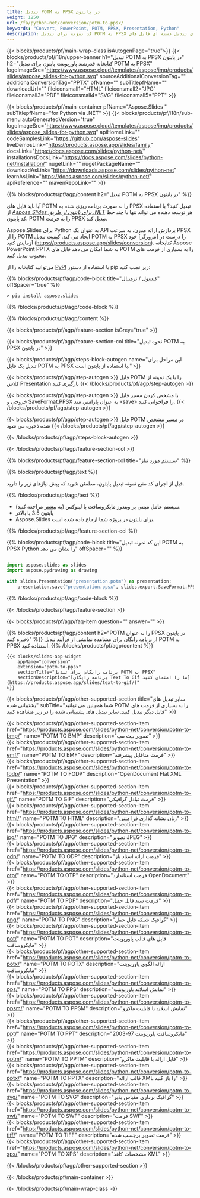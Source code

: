 ```yaml
---
title: تبدیل POTM به PPSX در پایتون
weight: 1250
url: /fa/python-net/conversion/potm-to-ppsx/ 
keywords: "Convert, PowerPoint, POTM, PPSX, Presentation, Python"
description: کد نمونه برای تبدیل POTM به PPSX پایتون. برای تبدیل دسته ای فایل های POTM به فایل های PPSX از PowerPoint Python API استفاده کنید.
---
```


{{< blocks/products/pf/main-wrap-class isAutogenPage="true">}}
{{< blocks/products/pf/i18n/upper-banner h1="تبدیل POTM به PPSX در پایتون" h2="کتابخانه قدرتمند پاورپوینت پایتون برای تبدیل POTM به PPSX" logoImageSrc="https://www.aspose.cloud/templates/aspose/img/products/slides/aspose_slides-for-python.svg" sourceAdditionalConversionTag="" additionalConversionTag="PPTX" pfName="" subTitlepfName="" downloadUrl="" fileiconsmall1="HTML" fileiconsmall2="JPG" fileiconsmall3="PDF" fileiconsmall4="SVG" fileiconsmall5="PPT" >}}

{{< blocks/products/pf/main-container pfName="Aspose.Slides " subTitlepfName="for Python via .NET" >}}
{{< blocks/products/pf/i18n/sub-menu autoGeneratedVersion="true" logoImageSrc="https://www.aspose.cloud/templates/aspose/img/products/slides/aspose_slides-for-python.svg" apiHomeLink="" codeSamplesLink="https://github.com/aspose-slides" liveDemosLink="https://products.aspose.app/slides/family" docsLink="https://docs.aspose.com/slides/python-net/" installationsDocsLink="https://docs.aspose.com/slides/python-net/installation/" nugetLink="" nugetPackageName="" downloadAsLink="https://downloads.aspose.com/slides/python-net" learnAsLink="https://docs.aspose.com/slides/python-net/" apiReference="" mavenRepoLink="" >}}

{{% blocks/products/pf/agp/content h2="تبدیل POTM به PPSX در پایتون" %}}

آیا باید فایل های POTM را به صورت برنامه ریزی شده به PPSX تبدیل کنید؟ با استفاده از [*Aspose.Slides برای پایتون از طریق .NET*](https://products.aspose.com/slides/python-net/) هر توسعه دهنده می تواند تنها با چند خط کد پایتون، POTM را به فرمت PPSX تبدیل کند.

Aspose.Slides برای Python به عنوان یک API پردازش ارائه مدرن، به سرعت PPSX را از POTM ایجاد می کند. کیفیت تبدیل POTM به PPSX را درست در [مرورگر] خود آزمایش کنید (https://products.aspose.app/slides/conversion). کتابخانه Aspose PowerPoint PPTX به شما امکان می دهد فایل های POTM را به بسیاری از فرمت های محبوب تبدیل کنید.

می‌توانید کتابخانه را از [PyPI](https://pypi.org/project/Aspose.Slides/) با استفاده از دستور pip زیر نصب کنید:

{{% blocks/products/pf/agp/code-block title="کنسول / ترمینال" offSpacer="true" %}}

```console
> pip install aspose.slides

```

{{% /blocks/products/pf/agp/code-block %}}

{{% /blocks/products/pf/agp/content %}}

{{< blocks/products/pf/agp/feature-section isGrey="true" >}}

{{< blocks/products/pf/agp/feature-section-col title="نحوه تبدیل POTM به PPSX در پایتون" >}}

{{< blocks/products/pf/agp/steps-block-autogen name="این مراحل برای تبدیل یک فایل POTM به PPSX با استفاده از پایتون است." >}}

{{< blocks/products/pf/agp/step-autogen >}}
فایل POTM را با یک نمونه از کلاس Presentation بارگیری کنید
{{< /blocks/products/pf/agp/step-autogen >}}

{{< blocks/products/pf/agp/step-autogen >}}
با مشخص کردن مسیر فایل خروجی و SaveFormat.PPSX به عنوان پارامتر، متد «save» را فراخوانی کنید.
{{< /blocks/products/pf/agp/step-autogen >}}

{{< blocks/products/pf/agp/step-autogen >}}
فایل POTM در مسیر مشخص شده ذخیره می شود
{{< /blocks/products/pf/agp/step-autogen >}}

{{< /blocks/products/pf/agp/steps-block-autogen >}}

{{< /blocks/products/pf/agp/feature-section-col >}}

{{% blocks/products/pf/agp/feature-section-col title="سیستم مورد نیاز" %}}

{{% blocks/products/pf/agp/text %}}

 قبل از اجرای کد منبع نمونه تبدیل پایتون، مطمئن شوید که پیش نیازهای زیر را دارید.

{{% /blocks/products/pf/agp/text %}}

- سیستم عامل مبتنی بر ویندوز مایکروسافت یا لینوکس (به [بیشتر](https://docs.aspose.com/slides/python-net/system-requirements/) مراجعه کنید).
- پایتون 3.5 یا بالاتر
- Aspose.Slides برای پایتون در پروژه شما ارجاع داده شده است.

{{% /blocks/products/pf/agp/feature-section-col %}}

{{% blocks/products/pf/agp/code-block title="این کد نمونه تبدیل POTM به PPSX Python را نشان می دهد" offSpacer="" %}}

```py

import aspose.slides as slides
import aspose.pydrawing as drawing

with slides.Presentation("presentation.potm") as presentation:
    presentation.save("presentation.ppsx", slides.export.SaveFormat.PPSX)

```
{{% /blocks/products/pf/agp/code-block %}}

{{< /blocks/products/pf/agp/feature-section >}}

{{< blocks/products/pf/agp/faq-item question="" answer="" >}}
 
{{% blocks/products/pf/agp/content h2="POTM را به عنوان PPSX در پایتون ذخیره کنید" %}}
از برنامه رایگان برای مشاهده نمایشی از فرآیند تبدیل POTM به PPSX استفاده کنید. 
{{% /blocks/products/pf/agp/content %}}

<!-- aboutfile Starts -->

<!-- aboutfile Ends -->

    {{< blocks/slides-app-widget 
        appName="conversion"
        extension="potm-to-ppsx"
        sectionTitle="برنامه رایگان برای تبدیل POTM به PPSX" 
        sectionDescription="[برنامه رایگان Text To Gif ما را امتحان کنید](https://products.aspose.app/slides/text-to-gif/)" 
    >}}
    
{{< blocks/products/pf/agp/other-supported-section title="سایر تبدیل های پشتیبانی شده" subTitle="شما همچنین می توانید POTM را به بسیاری از فرمت های فایل دیگر تبدیل کنید. سایر تبدیل های پشتیبانی شده را در زیر مشاهده کنید" >}}

{{< blocks/products/pf/agp/other-supported-section-item href="https://products.aspose.com/slides/python-net/conversion/potm-to-bmp/" name="POTM TO BMP" description="تصویر بیت مپ" >}}  
{{< blocks/products/pf/agp/other-supported-section-item href="https://products.aspose.com/slides/python-net/conversion/potm-to-emf/" name="POTM TO EMF" description="فرمت متافایل پیشرفته" >}}  
{{< blocks/products/pf/agp/other-supported-section-item href="https://products.aspose.com/slides/python-net/conversion/potm-to-fodp/" name="POTM TO FODP" description="OpenDocument Flat XML Presentation" >}}  
{{< blocks/products/pf/agp/other-supported-section-item href="https://products.aspose.com/slides/python-net/conversion/potm-to-gif/" name="POTM TO GIF" description="فرمت تبادل گرافیکی" >}}  
{{< blocks/products/pf/agp/other-supported-section-item href="https://products.aspose.com/slides/python-net/conversion/potm-to-html/" name="POTM TO HTML" description="زبان نشانه گذاری فرا متنی" >}}  
{{< blocks/products/pf/agp/other-supported-section-item href="https://products.aspose.com/slides/python-net/conversion/potm-to-jpg/" name="POTM TO JPG" description="تصویر JPEG" >}}  
{{< blocks/products/pf/agp/other-supported-section-item href="https://products.aspose.com/slides/python-net/conversion/potm-to-odp/" name="POTM TO ODP" description="فرمت ارائه اسناد باز" >}}  
{{< blocks/products/pf/agp/other-supported-section-item href="https://products.aspose.com/slides/python-net/conversion/potm-to-otp/" name="POTM TO OTP" description="فرمت استاندارد OpenDocument" >}}  
{{< blocks/products/pf/agp/other-supported-section-item href="https://products.aspose.com/slides/python-net/conversion/potm-to-pdf/" name="POTM TO PDF" description="فرمت سند قابل حمل" >}}  
{{< blocks/products/pf/agp/other-supported-section-item href="https://products.aspose.com/slides/python-net/conversion/potm-to-png/" name="POTM TO PNG" description="گرافیک شبکه قابل حمل" >}}  
{{< blocks/products/pf/agp/other-supported-section-item href="https://products.aspose.com/slides/python-net/conversion/potm-to-pot/" name="POTM TO POT" description="فایل های قالب پاورپوینت مایکروسافت" >}}  
{{< blocks/products/pf/agp/other-supported-section-item href="https://products.aspose.com/slides/python-net/conversion/potm-to-potx/" name="POTM TO POTX" description="ارائه الگوی پاورپوینت مایکروسافت" >}}  
{{< blocks/products/pf/agp/other-supported-section-item href="https://products.aspose.com/slides/python-net/conversion/potm-to-pps/" name="POTM TO PPS" description="نمایش اسلاید پاورپوینت" >}}  
{{< blocks/products/pf/agp/other-supported-section-item href="https://products.aspose.com/slides/python-net/conversion/potm-to-ppsm/" name="POTM TO PPSM" description="نمایش اسلاید با قابلیت ماکرو" >}}  
{{< blocks/products/pf/agp/other-supported-section-item href="https://products.aspose.com/slides/python-net/conversion/potm-to-ppt/" name="POTM TO PPT" description="مایکروسافت پاورپوینت 97-2003" >}}  
{{< blocks/products/pf/agp/other-supported-section-item href="https://products.aspose.com/slides/python-net/conversion/potm-to-pptm/" name="POTM TO PPTM" description="فایل ارائه با قابلیت ماکرو" >}}  
{{< blocks/products/pf/agp/other-supported-section-item href="https://products.aspose.com/slides/python-net/conversion/potm-to-pptx/" name="POTM TO PPTX" description="قالب ارائه XML را باز کنید" >}}  
{{< blocks/products/pf/agp/other-supported-section-item href="https://products.aspose.com/slides/python-net/conversion/potm-to-svg/" name="POTM TO SVG" description="گرافیک برداری مقیاس پذیر" >}}  
{{< blocks/products/pf/agp/other-supported-section-item href="https://products.aspose.com/slides/python-net/conversion/potm-to-swf/" name="POTM TO SWF" description="فرمت SWF" >}}  
{{< blocks/products/pf/agp/other-supported-section-item href="https://products.aspose.com/slides/python-net/conversion/potm-to-tiff/" name="POTM TO TIFF" description="فرمت تصویر برچسب شده" >}}  
{{< blocks/products/pf/agp/other-supported-section-item href="https://products.aspose.com/slides/python-net/conversion/potm-to-xps/" name="POTM TO XPS" description="مشخصات کاغذ XML" >}}  


{{< /blocks/products/pf/agp/other-supported-section >}}

{{< /blocks/products/pf/main-container >}}
    
{{< /blocks/products/pf/main-wrap-class >}}